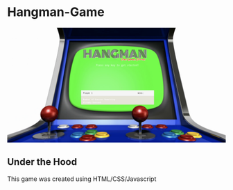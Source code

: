 # Hangman-Game

![Hangman](assets/images/github/GameScreenshot.png)

## Under the Hood
This game was created using HTML/CSS/Javascript
